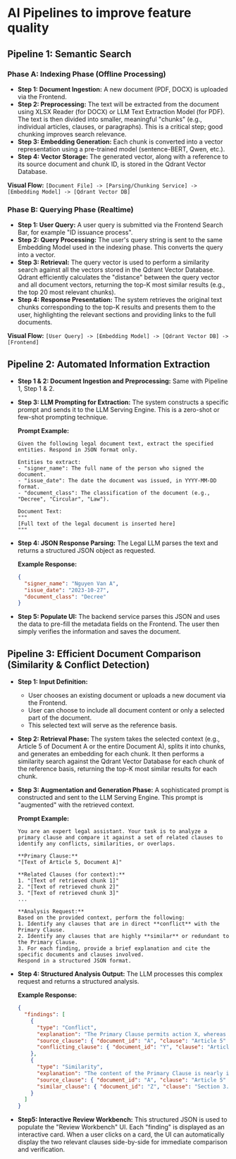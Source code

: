 # AI Pipelines to improve feature quality

## Pipeline 1: Semantic Search

### Phase A: Indexing Phase (Offline Processing)

-  **Step 1: Document Ingestion:** A new document (PDF, DOCX) is uploaded via the Frontend.
-  **Step 2: Preprocessing:** The text will be extracted from the document using XLSX Reader (for DOCX) or LLM Text Extraction Model (for PDF). The text is then divided into smaller, meaningful "chunks" (e.g., individual articles, clauses, or paragraphs). This is a critical step; good chunking improves search relevance.
-  **Step 3: Embedding Generation:** Each chunk is converted into a vector representation using a pre-trained model (sentence-BERT, Qwen, etc.).
-  **Step 4: Vector Storage:** The generated vector, along with a reference to its source document and chunk ID, is stored in the Qdrant Vector Database.

**Visual Flow:** `[Document File] -> [Parsing/Chunking Service] -> [Embedding Model] -> [Qdrant Vector DB]`

### Phase B: Querying Phase (Realtime)

-  **Step 1: User Query:** A user query is submitted via the Frontend Search Bar, for example "ID issuance process".
-  **Step 2: Query Processing:** The user's query string is sent to the same Embedding Model used in the indexing phase. This converts the query into a vector.
-  **Step 3: Retrieval:** The query vector is used to perform a similarity search against all the vectors stored in the Qdrant Vector Database. Qdrant efficiently calculates the "distance" between the query vector and all document vectors, returning the top-K most similar results (e.g., the top 20 most relevant chunks).
-  **Step 4: Response Presentation:** The system retrieves the original text chunks corresponding to the top-K results and presents them to the user, highlighting the relevant sections and providing links to the full documents.

**Visual Flow:** `[User Query] -> [Embedding Model] -> [Qdrant Vector DB] -> [Frontend]`

## Pipeline 2: Automated Information Extraction

-  **Step 1 & 2: Document Ingestion and Preprocessing:** Same with Pipeline 1, Step 1 & 2.
-  **Step 3: LLM Prompting for Extraction:** The system constructs a specific prompt and sends it to the LLM Serving Engine. This is a zero-shot or few-shot prompting technique.

    **Prompt Example:**
    ```text
    Given the following legal document text, extract the specified entities. Respond in JSON format only.

    Entities to extract:
    - "signer_name": The full name of the person who signed the document.
    - "issue_date": The date the document was issued, in YYYY-MM-DD format.
    - "document_class": The classification of the document (e.g., "Decree", "Circular", "Law").

    Document Text:
    """
    [Full text of the legal document is inserted here]
    """
    ```
-  **Step 4: JSON Response Parsing:** The Legal LLM parses the text and returns a structured JSON object as requested.

    **Example Response:**
    ```json
    {
      "signer_name": "Nguyen Van A",
      "issue_date": "2023-10-27",
      "document_class": "Decree"
    }
    ```
-  **Step 5: Populate UI:** The backend service parses this JSON and uses the data to pre-fill the metadata fields on the Frontend. The user then simply verifies the information and saves the document.

## Pipeline 3: Efficient Document Comparison (Similarity & Conflict Detection)

-  **Step 1: Input Definition:**
    - User chooses an existing document or uploads a new document via the Frontend.
    - User can choose to include all document content or only a selected part of the document.
    - This selected text will serve as the reference basis.
-  **Step 2: Retrieval Phase:**
    The system takes the selected context (e.g., Article 5 of Document A or the entire Document A), splits it into chunks, and generates an embedding for each chunk. It then performs a similarity search against the Qdrant Vector Database for each chunk of the reference basis, returning the top-K most similar results for each chunk.
-  **Step 3: Augmentation and Generation Phase:**
    A sophisticated prompt is constructed and sent to the LLM Serving Engine. This prompt is "augmented" with the retrieved context.

    **Prompt Example:**
    ```text
    You are an expert legal assistant. Your task is to analyze a primary clause and compare it against a set of related clauses to identify any conflicts, similarities, or overlaps.

    **Primary Clause:**
    "[Text of Article 5, Document A]"

    **Related Clauses (for context):**
    1. "[Text of retrieved chunk 1]"
    2. "[Text of retrieved chunk 2]"
    3. "[Text of retrieved chunk 3]"
    ...

    **Analysis Request:**
    Based on the provided context, perform the following:
    1. Identify any clauses that are in direct **conflict** with the Primary Clause.
    2. Identify any clauses that are highly **similar** or redundant to the Primary Clause.
    3. For each finding, provide a brief explanation and cite the specific documents and clauses involved.
    Respond in a structured JSON format.
    ```
-  **Step 4: Structured Analysis Output:**
    The LLM processes this complex request and returns a structured analysis.

    **Example Response:**
    ```json
    {
      "findings": [
        {
          "type": "Conflict",
          "explanation": "The Primary Clause permits action X, whereas Article 12 of Document Y explicitly prohibits action X under similar conditions.",
          "source_clause": { "document_id": "A", "clause": "Article 5" },
          "conflicting_clause": { "document_id": "Y", "clause": "Article 12" }
        },
        {
          "type": "Similarity",
          "explanation": "The content of the Primary Clause is nearly identical to the content of Section 3.2 of Document Z.",
          "source_clause": { "document_id": "A", "clause": "Article 5" },
          "similar_clause": { "document_id": "Z", "clause": "Section 3.2" }
        }
      ]
    }
    ```
-  **Step5: Interactive Review Workbench:** This structured JSON is used to populate the "Review Workbench" UI. Each "finding" is displayed as an interactive card. When a user clicks on a card, the UI can automatically display the two relevant clauses side-by-side for immediate comparison and verification.